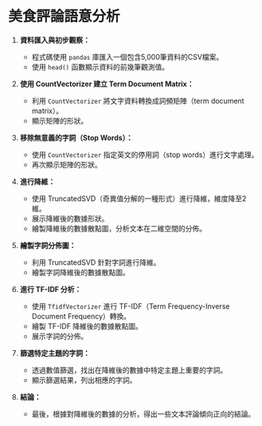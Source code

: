 # 美食評論語意分析

1. **資料匯入與初步觀察：**
   - 程式碼使用 `pandas` 庫匯入一個包含5,000筆資料的CSV檔案。
   - 使用 `head()` 函數顯示資料的前幾筆觀測值。

2. **使用 CountVectorizer 建立 Term Document Matrix：**
   - 利用 `CountVectorizer` 將文字資料轉換成詞頻矩陣（term document matrix）。
   - 顯示矩陣的形狀。

3. **移除無意義的字詞（Stop Words）：**
   - 使用 `CountVectorizer` 指定英文的停用詞（stop words）進行文字處理。
   - 再次顯示矩陣的形狀。

4. **進行降維：**
   - 使用 TruncatedSVD（奇異值分解的一種形式）進行降維，維度降至2維。
   - 展示降維後的數據形狀。
   - 繪製降維後的數據散點圖，分析文本在二維空間的分佈。

5. **繪製字詞分佈圖：**
   - 利用 TruncatedSVD 針對字詞進行降維。
   - 繪製字詞降維後的數據散點圖。

6. **進行 TF-IDF 分析：**
   - 使用 `TfidfVectorizer` 進行 TF-IDF（Term Frequency-Inverse Document Frequency）轉換。
   - 繪製 TF-IDF 降維後的數據散點圖。
   - 展示字詞的分佈。

7. **篩選特定主題的字詞：**
   - 透過數值篩選，找出在降維後的數據中特定主題上重要的字詞。
   - 顯示篩選結果，列出相應的字詞。

8. **結論：**
   - 最後，根據對降維後的數據的分析，得出一些文本評論傾向正向的結論。
